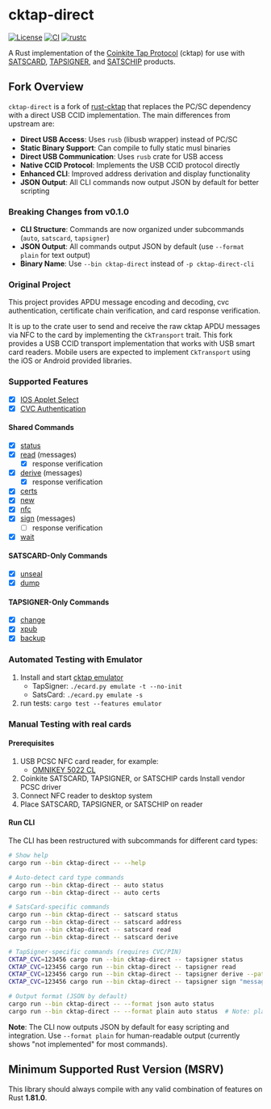 # cktap-direct

[![License](https://img.shields.io/badge/license-MIT%2FApache--2.0-blue.svg)](https://github.com/notmandatory/rust-cktap/blob/master/LICENSE)
[![CI](https://github.com/notmandatory/rust-cktap/actions/workflows/test.yml/badge.svg)](https://github.com/notmandatory/rust-cktap/actions/workflows/test.yml)
[![rustc](https://img.shields.io/badge/rustc-1.81.0%2B-lightgrey.svg)](https://blog.rust-lang.org/2024/09/05/Rust-1.81.0/)

A Rust implementation of the [Coinkite Tap Protocol](https://github.com/coinkite/coinkite-tap-proto) (cktap)
for use with [SATSCARD], [TAPSIGNER], and [SATSCHIP] products.

## Fork Overview

`cktap-direct` is a fork of [rust-cktap](https://github.com/notmandatory/rust-cktap) that replaces the PC/SC dependency with a direct USB CCID implementation. The main differences from upstream are:

- **Direct USB Access**: Uses `rusb` (libusb wrapper) instead of PC/SC
- **Static Binary Support**: Can compile to fully static musl binaries
- **Direct USB Communication**: Uses `rusb` crate for USB access
- **Native CCID Protocol**: Implements the USB CCID protocol directly
- **Enhanced CLI**: Improved address derivation and display functionality
- **JSON Output**: All CLI commands now output JSON by default for better scripting

### Breaking Changes from v0.1.0

- **CLI Structure**: Commands are now organized under subcommands (`auto`, `satscard`, `tapsigner`)
- **JSON Output**: All commands output JSON by default (use `--format plain` for text output)
- **Binary Name**: Use `--bin cktap-direct` instead of `-p cktap-direct-cli`

### Original Project

This project provides APDU message encoding and decoding, cvc authentication, certificate chain verification, and card response verification.

It is up to the crate user to send and receive the raw cktap APDU messages via NFC to the card by implementing the `CkTransport` trait. This fork provides a USB CCID transport implementation that works with USB smart card readers. Mobile users are expected to implement `CkTransport` using the iOS or Android provided libraries.

### Supported Features

- [x] [IOS Applet Select](https://github.com/coinkite/coinkite-tap-proto/blob/master/docs/protocol.md#first-step-iso-applet-select)
- [x] [CVC Authentication](https://github.com/coinkite/coinkite-tap-proto/blob/master/docs/protocol.md#authenticating-commands-with-cvc)

#### Shared Commands

- [x] [status](https://github.com/coinkite/coinkite-tap-proto/blob/master/docs/protocol.md#status)
- [x] [read](https://github.com/coinkite/coinkite-tap-proto/blob/master/docs/protocol.md#status) (messages)
  - [x] response verification
- [x] [derive](https://github.com/coinkite/coinkite-tap-proto/blob/master/docs/protocol.md#derive) (messages)
  - [x] response verification
- [x] [certs](https://github.com/coinkite/coinkite-tap-proto/blob/master/docs/protocol.md#certs)
- [x] [new](https://github.com/coinkite/coinkite-tap-proto/blob/master/docs/protocol.md#new)
- [x] [nfc](https://github.com/coinkite/coinkite-tap-proto/blob/master/docs/protocol.md#nfc)
- [x] [sign](https://github.com/coinkite/coinkite-tap-proto/blob/master/docs/protocol.md#sign) (messages)
  - [ ] response verification
- [x] [wait](https://github.com/coinkite/coinkite-tap-proto/blob/master/docs/protocol.md#wait)

#### SATSCARD-Only Commands

- [x] [unseal](https://github.com/coinkite/coinkite-tap-proto/blob/master/docs/protocol.md#unseal)
- [x] [dump](https://github.com/coinkite/coinkite-tap-proto/blob/master/docs/protocol.md#dump)

#### TAPSIGNER-Only Commands

- [x] [change](https://github.com/coinkite/coinkite-tap-proto/blob/master/docs/protocol.md#change)
- [x] [xpub](https://github.com/coinkite/coinkite-tap-proto/blob/master/docs/protocol.md#xpub)
- [x] [backup](https://github.com/coinkite/coinkite-tap-proto/blob/master/docs/protocol.md#backup)

### Automated Testing with Emulator

1. Install and start [cktap emulator](https://github.com/coinkite/coinkite-tap-proto/blob/master/emulator/README.md)
   - TapSigner: `./ecard.py emulate -t --no-init`
   - SatsCard: `./ecard.py emulate -s`
2. run tests: `cargo test --features emulator`

### Manual Testing with real cards

#### Prerequisites

1. USB PCSC NFC card reader, for example:
   - [OMNIKEY 5022 CL](https://www.hidglobal.com/products/omnikey-5022-reader)
2. Coinkite SATSCARD, TAPSIGNER, or SATSCHIP cards
   Install vendor PCSC driver
3. Connect NFC reader to desktop system
4. Place SATSCARD, TAPSIGNER, or SATSCHIP on reader

#### Run CLI

The CLI has been restructured with subcommands for different card types:

```bash
# Show help
cargo run --bin cktap-direct -- --help

# Auto-detect card type commands
cargo run --bin cktap-direct -- auto status
cargo run --bin cktap-direct -- auto certs

# SatsCard-specific commands
cargo run --bin cktap-direct -- satscard status
cargo run --bin cktap-direct -- satscard address
cargo run --bin cktap-direct -- satscard read
cargo run --bin cktap-direct -- satscard derive

# TapSigner-specific commands (requires CVC/PIN)
CKTAP_CVC=123456 cargo run --bin cktap-direct -- tapsigner status
CKTAP_CVC=123456 cargo run --bin cktap-direct -- tapsigner read
CKTAP_CVC=123456 cargo run --bin cktap-direct -- tapsigner derive --path 84,0,0
CKTAP_CVC=123456 cargo run --bin cktap-direct -- tapsigner sign "message to sign"

# Output format (JSON by default)
cargo run --bin cktap-direct -- --format json auto status
cargo run --bin cktap-direct -- --format plain auto status  # Note: plain format not fully implemented
```

**Note**: The CLI now outputs JSON by default for easy scripting and integration. Use `--format plain` for human-readable output (currently shows "not implemented" for most commands).

## Minimum Supported Rust Version (MSRV)

This library should always compile with any valid combination of features on Rust **1.81.0**.



[SATSCARD]: https://satscard.com/
[TAPSIGNER]: https://tapsigner.com/
[SATSCHIP]: https://satschip.com/
